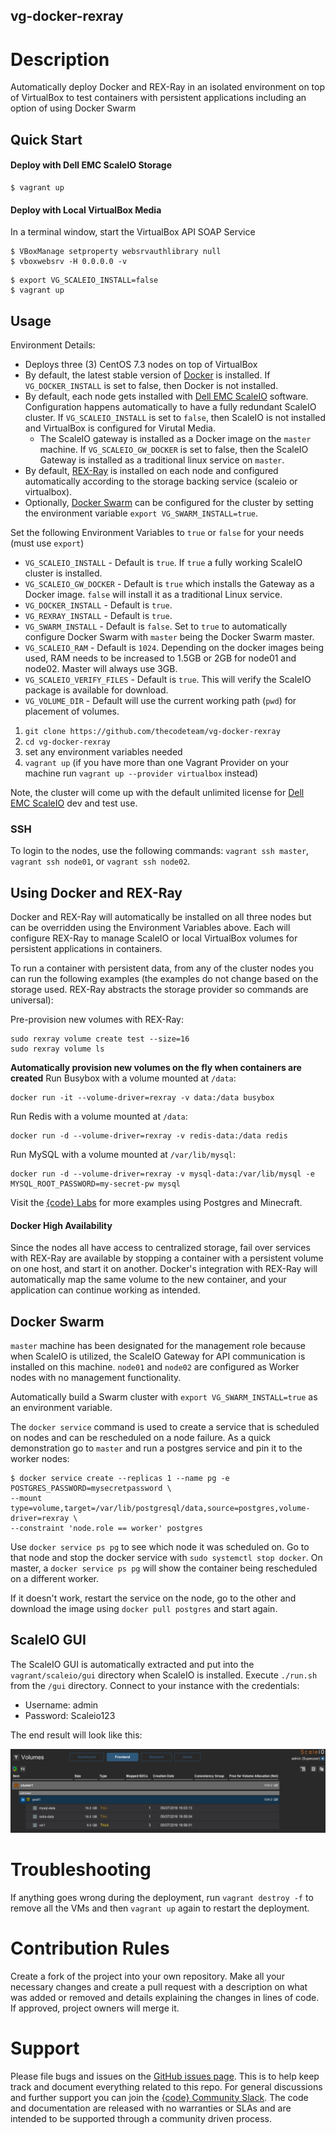 vg-docker-rexray
---------------

# Description

Automatically deploy Docker and REX-Ray in an isolated environment on top of VirtualBox to test containers with persistent applications including an option of using Docker Swarm

## Quick Start

#### Deploy with Dell EMC ScaleIO Storage
```
$ vagrant up
```

#### Deploy with Local VirtualBox Media
In a terminal window, start the VirtualBox API SOAP Service
```
$ VBoxManage setproperty websrvauthlibrary null
$ vboxwebsrv -H 0.0.0.0 -v
```

```
$ export VG_SCALEIO_INSTALL=false
$ vagrant up
```

## Usage
Environment Details:

- Deploys three (3) CentOS 7.3 nodes on top of VirtualBox
- By default, the latest stable version of [Docker](https://docker.com) is installed. If `VG_DOCKER_INSTALL` is set to false, then Docker is not installed.
- By default, each node gets installed with [Dell EMC ScaleIO](https://www.dellemc.com/en-us/storage/scaleio/index.htm) software. Configuration happens automatically to have a fully redundant ScaleIO cluster. If `VG_SCALEIO_INSTALL` is set to `false`, then ScaleIO is not installed and VirtualBox is configured for Virutal Media.
  - The ScaleIO gateway is installed as a Docker image on the `master` machine. If `VG_SCALEIO_GW_DOCKER` is set to false, then the ScaleIO Gateway is installed as a traditional linux service on `master`.
- By default, [REX-Ray](https://github.com/thecodeteam/rexray) is installed on each node and configured automatically according to the storage backing service (scaleio or virtualbox).
- Optionally, [Docker Swarm](https://docs.docker.com/engine/swarm/) can be configured for the cluster by setting the environment variable `export VG_SWARM_INSTALL=true`.

Set the following Environment Variables to `true` or `false` for your needs (must use `export`)

 - `VG_SCALEIO_INSTALL` - Default is `true`. If `true` a fully working ScaleIO cluster is installed.
 - `VG_SCALEIO_GW_DOCKER` - Default is `true` which installs the Gateway as a Docker image. `false` will install it as a traditional Linux service.
 - `VG_DOCKER_INSTALL` - Default is `true`.
 - `VG_REXRAY_INSTALL` - Default is `true`.
 - `VG_SWARM_INSTALL` - Default is `false`. Set to `true` to automatically configure Docker Swarm with `master` being the Docker Swarm master.
 - `VG_SCALEIO_RAM` - Default is `1024`. Depending on the docker images being used, RAM needs to be increased to 1.5GB or 2GB for node01 and node02. Master will always use 3GB.
 - `VG_SCALEIO_VERIFY_FILES` - Default is `true`. This will verify the ScaleIO package is available for download.
 - `VG_VOLUME_DIR` - Default will use the current working path (`pwd`) for placement of volumes.

1. `git clone https://github.com/thecodeteam/vg-docker-rexray`
2. `cd vg-docker-rexray`
3. set any environment variables needed
4. `vagrant up` (if you have more than one Vagrant Provider on your machine run `vagrant up --provider virtualbox` instead)

Note, the cluster will come up with the default unlimited license for [Dell EMC ScaleIO](https://www.dellemc.com/en-us/storage/scaleio/index.htm) dev and test use.

### SSH

To login to the nodes, use the following commands: `vagrant ssh master`, `vagrant ssh node01`, or `vagrant ssh node02`.

## Using Docker and REX-Ray

Docker and REX-Ray will automatically be installed on all three nodes but can be overridden using the Environment Variables above. Each will configure REX-Ray to manage ScaleIO or local VirtualBox volumes for persistent applications in containers.

To run a container with persistent data, from any of the cluster nodes you can run the following examples (the examples do not change based on the storage used. REX-Ray abstracts the storage provider so commands are universal):

Pre-provision new volumes with REX-Ray:
```
sudo rexray volume create test --size=16
sudo rexray volume ls
```

**Automatically provision new volumes on the fly when containers are created**
Run Busybox with a volume mounted at `/data`:
```
docker run -it --volume-driver=rexray -v data:/data busybox
```

Run Redis with a volume mounted at `/data`:
```
docker run -d --volume-driver=rexray -v redis-data:/data redis
```

Run MySQL with a volume mounted at `/var/lib/mysql`:
````
docker run -d --volume-driver=rexray -v mysql-data:/var/lib/mysql -e MYSQL_ROOT_PASSWORD=my-secret-pw mysql
````

Visit the [{code} Labs](https://github.com/thecodeteam/labs) for more examples using Postgres and Minecraft.

#### Docker High Availability

Since the nodes all have access to centralized storage, fail over services with REX-Ray are available by stopping a container with a persistent volume on one host, and start it on another. Docker's integration with REX-Ray will automatically map the same volume to the new container, and your application can continue working as intended.

## Docker Swarm

`master` machine has been designated for the management role because when ScaleIO is utilized, the ScaleIO Gateway for API communication is installed on this machine. `node01` and `node02` are configured as Worker nodes with no management functionality.

Automatically build a Swarm cluster with `export VG_SWARM_INSTALL=true` as an environment variable.

The `docker service` command is used to create a service that is scheduled on nodes and can be rescheduled on a node failure. As a quick demonstration go to `master` and run a postgres service and pin it to the worker nodes:

```
$ docker service create --replicas 1 --name pg -e POSTGRES_PASSWORD=mysecretpassword \
--mount type=volume,target=/var/lib/postgresql/data,source=postgres,volume-driver=rexray \
--constraint 'node.role == worker' postgres
```

Use `docker service ps pg` to see which node it was scheduled on. Go to that node and stop the docker service with `sudo systemctl stop docker`. On master, a `docker service ps pg` will show the container being rescheduled on a different worker.

If it doesn't work, restart the service on the node, go to the other and download the image using `docker pull postgres` and start again.


## ScaleIO GUI

The ScaleIO GUI is automatically extracted and put into the `vagrant/scaleio/gui` directory when ScaleIO is installed. Execute `./run.sh` from the `/gui` directory. Connect to your instance with the credentials:
 - Username: admin
 - Password: Scaleio123

The end result will look like this:

![alt text](docs/images/scaleio-docker-rexray.png)

# Troubleshooting

If anything goes wrong during the deployment, run `vagrant destroy -f` to remove all the VMs and then `vagrant up` again to restart the deployment.

# Contribution Rules

Create a fork of the project into your own repository. Make all your necessary changes and create a pull request with a description on what was added or removed and details explaining the changes in lines of code. If approved, project owners will merge it.

# Support

Please file bugs and issues on the [GitHub issues page](https://github.com/thecodeteam/vg-docker-rexray/issues). This is to help keep track and document everything related to this repo. For general discussions and further support you can join the [{code} Community Slack](http://community.thecodeteam.com/). The code and documentation are released with no warranties or SLAs and are intended to be supported through a community driven process.
